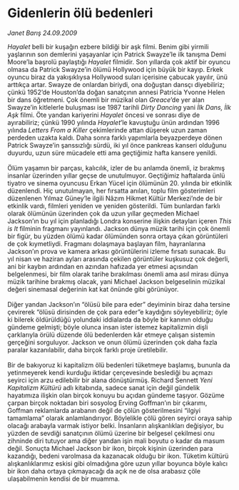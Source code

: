 # Gidenlerin ölü bedenleri

*Janet Barış 24.09.2009*

<div class="taraf_structure_2col_1zq">
<div class="margen_n">



 <p><i>Hayalet</i> belli bir kuşağın ezbere bildiği bir aşk filmi. Benim gibi yirmili yaşlarının son demlerini yaşayanlar için Patrick Swayze’le ilk tanışma Demi Moore’la başrolü paylaştığı <i>Hayalet</i> filmidir. Son yıllarda çok aktif bir oyuncu olmasa da Patrick Swayze’in ölümü Hollywood için büyük bir kayıp. Erkek oyuncu biraz da yakışıklıysa Hollywood suları içerisine çabucak yayılır, ünü arttıkça artar. Swayze de onlardan biriydi, ona doğuştan dansçı diyebiliriz; çünkü 1952’de Houston’da doğan sanatçının annesi Patricia Yvonne Helen bir dans öğretmeni. Çok önemli bir müzikal olan <i>Greace</i>’de yer alan Swayze’in kitlelerle buluşması ise 1987 tarihli <i>Dirty Dancing</i> yani <i>İlk Dans, İlk Aşk</i> filmi. Öte yandan kariyerini <i>Hayalet</i> öncesi ve sonrası diye de ayırabiliriz; çünkü 1990 yılında <i>Hayalet</i>’le kavuştuğu ünün ardından 1996 yılında <i>Letters From a Killer</i> çekimlerinde attan düşerek uzun zaman perdeden uzakta kaldı. Daha sonra farklı yapımlarla beyazperdeye dönen Patrick Swayze’in şanssızlığı sürdü, iki yıl önce pankreas kanseri olduğunu duyurdu, uzun süre mücadele etti ama geçtiğimiz hafta kansere yenildi. <br/><br/>Ölüm yaşamın bir parçası, kalıcılık, izler de bu anlamda önemli, iz bırakmış insanlar üzerinden yıllar geçse de unutulmuyor. Geçtiğimiz haftalarda ünlü tiyatro ve sinema oyuncusu Erkan Yücel için ölümünün 20. yılında bir etkinlik düzenlendi. Hiç unutulmayan, her fırsatta anılan, toplu film gösterimleri düzenlenen Yılmaz Güney’le ilgili Nâzım Hikmet Kültür Merkezi’nde de bir etkinlik vardı, filmleri yeniden ve yeniden gösterildi. Tüm bunlardan farklı olarak ölümünün üzerinden çok da uzun yıllar geçmeden Michael Jackson’ın bu yıl için planladığı Londra konserine ilişkin detayları içeren <i>This is It</i> filminin fragmanı yayınlandı. Jackson dünya müzik tarihi için çok önemli bir figür, bu yüzden ölümü kadar ölümünden sonra ortaya çıkan görüntüleri de çok kıymetliydi. Fragmanı dolaşmaya başlayan film, hayranlarına Jackson’ın prova ve kamera arkası görüntülerini izleme fırsatı sunacak. Bu yıl nisan ve haziran ayları arasında çekilen görüntüler kuşkusuz çok değerli, ani bir kaybın ardından en azından hafızada yer etmesi açısından belgelenmesi, bir film olarak tarihe bırakılması önemli ama asıl mirası dünya müzik tarihine bırakmış olacak, yani Michael Jackson belgeselinin müzikal değeri sinemasal değerinin kat kat önünde gibi görünüyor. <br/><br/>Diğer yandan Jackson’ın “ölüsü bile para eder” deyiminin biraz daha tersine çevirerek “ölüsü dirisinden de çok para eder”e kaydığını söyleyebiliriz; öyle ki bilerek öldürüldüğü yolundaki iddialarda da böyle bir kanının olduğu gündeme gelmişti; böyle olunca insan ister istemez kapitalizmin dişli çarklarıyla örülü düzende ölü bedenlerden kâr etmeye çalışan sistemin gerçeğini sorguluyor. Jackson ve onun ölümü üzerinden çok daha fazla paralar kazanılabilir, daha birçok farklı proje üretilebilir. <br/><br/>Bir de bakıyoruz ki kapitalizm ölü bedenleri tüketmeye başlamış, bununla da yetinmeyerek kendi kurduğu iktidar çerçevesinde beslediği bu açmazı seyirci için arzu edilebilir bir alana dönüştürmüş. Richard Sennett <i>Yeni Kapitalizm Kültürü</i> adlı kitabında, sadece sanat için değil gündelik hayatımıza ilişkin olan birçok konuyu bu açıdan gündeme taşıyor. Gözüme çarpan birçok noktadan biri sosyolog Erving Goffman’ın bir çıkarımı, Goffman reklamlarda arabanın değil de çölün gösterilmesini “ilgiyi tamamlama” olarak anlamlandırıyor. Böylelikle çölü gören seyirci oraya sahip olacağı arabayla varmak istiyor belki. İnsanların alışkanlıkları değişiyor, bu yüzden de sevdiği sanatçının ölümü üzerine bir belgesel çekilmesi onu zihninde diri tutuyor ama diğer yandan işin mali boyutu o kadar da masum değil. Sonuçta Michael Jackson bir ikon, birçok kişinin üzerinden para kazandığı, bedeni varolmasa da kazanacak olduğu bir ikon. Tüketim kültürü alışkanlıklarımız eskisi gibi olmadığına göre uzun yıllar boyunca böyle kalıcı bir ikon daha ortaya çıkmayacağı da açık ne de olsa arabasız çöle ulaşabilmenin kendisi de bir muamma.</p>
<br/>
<br/>
<br/>



<br/>


<div id="taraf_not">
</div>

</div>


</div>
